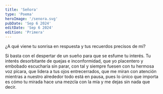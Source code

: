 ```yaml
---
title: 'Señora'
type: 'Poema'
heroImage: '/senora.svg'
pubDate: 'Sep 6 2024'
editDate: 'Sep 6 2024'
edition: 'Primera'
---
```


¿A qué viene tu sonrisa en respuesta y tus recuerdos precisos de mí?

Si basta con el despertar de un sueño para que se esfume tu interés. Tu interés desorbitante de quejas e inconformidad, que yo placentero y embobado escucharía sin parar, con tal y siempre fuesen con tu hermosa voz pícara, que lidera a tus ojos entrecerrados, que me miran con atención mientras a nuestro alrededor todo está en pausa, pues lo único que importa es cómo tu mirada hace una mezcla con la mía y me dejas sin nada que decir.
